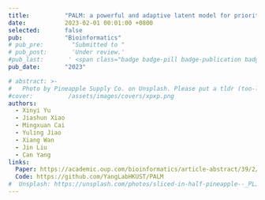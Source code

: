 ```yaml
---
title:          "PALM: a powerful and adaptive latent model for prioritizing risk variants with functional annotations"
date:           2023-02-01 00:01:00 +0800
selected:       false
pub:            "Bioinformatics"
# pub_pre:        "Submitted to "
# pub_post:       'Under review.'
#pub_last:       ' <span class="badge badge-pill badge-publication badge-success">Spotlight</span>'
pub_date:       "2023"

# abstract: >-
#   Photo by Pineapple Supply Co. on Unsplash. Please put a tldr (too-long-didnt-read, 1~2 sentences) of your publication here. It is not recommended to put the actual abstract here because it is usually too long to fit in. $\LaTeX$ is supported. $a=b+c$.
#cover:          /assets/images/covers/xpxp.png
authors:
  - Xinyi Yu
  - Jiashun Xiao
  - Mingxuan Cai
  - Yuling Jiao
  - Xiang Wan
  - Jin Liu
  - Can Yang
links:
  Paper: https://academic.oup.com/bioinformatics/article-abstract/39/2/btad068/7028484?login=false
  Code: https://github.com/YangLabHKUST/PALM 
#  Unsplash: https://unsplash.com/photos/sliced-in-half-pineapple--_PLJZmHZzk
---
```

